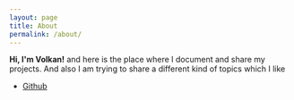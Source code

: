 ```yaml
---
layout: page
title: About
permalink: /about/
---
```

**Hi, I'm Volkan!** and here is the place where I document and share my projects. And also I am trying to share a different kind of topics which I like

* [Github](http://github.com/volkanto)
